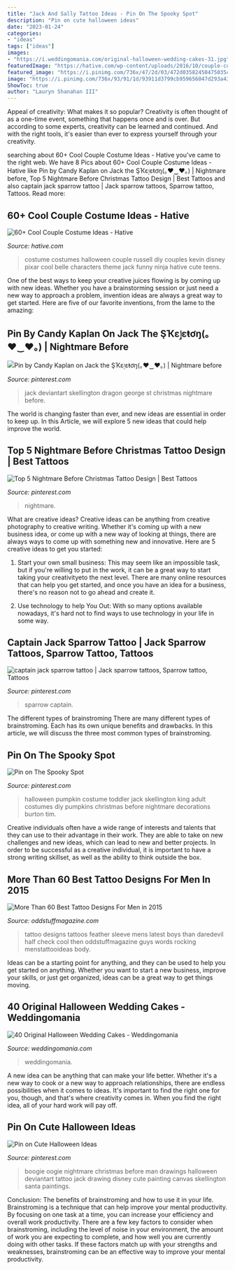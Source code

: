 ```yaml
---
title: "Jack And Sally Tattoo Ideas - Pin On The Spooky Spot"
description: "Pin on cute halloween ideas"
date: "2023-01-24"
categories:
- "ideas"
tags: ["ideas"]
images:
- "https://i.weddingomania.com/original-halloween-wedding-cakes-31.jpg"
featuredImage: "https://hative.com/wp-content/uploads/2016/10/couple-costumes/26-couple-costume-ideas-1.jpg"
featured_image: "https://i.pinimg.com/736x/47/2d/03/472d03582450475035cda5f513448d73--jack-skellington-jack-oconnell.jpg"
image: "https://i.pinimg.com/736x/93/91/1d/93911d3799cb959656047d293a43188b--body-art-tattoos-tattoo-art.jpg"
ShowToc: true
author: "Lauryn Shanahan III"
---
```



Appeal of creativity: What makes it so popular?
Creativity is often thought of as a one-time event, something that happens once and is over. But according to some experts, creativity can be learned and continued. And with the right tools, it's easier than ever to express yourself through your creativity.

	

		
searching about 60+ Cool Couple Costume Ideas - Hative you've came to the right web. We have 8 Pics about 60+ Cool Couple Costume Ideas - Hative like Pin by Candy Kaplan on Jack the ŞҠɛٳɛŧơŋ(｡♥‿♥｡) | Nightmare before, Top 5 Nightmare Before Christmas Tattoo Design | Best Tattoos and also captain jack sparrow tattoo | Jack sparrow tattoos, Sparrow tattoo, Tattoos. Read more:
		
    
## 60+ Cool Couple Costume Ideas - Hative

<img loading=lazy src="https://hative.com/wp-content/uploads/2016/10/couple-costumes/26-couple-costume-ideas-1.jpg" onerror="this.onerror=null;this.src='https://tse2.mm.bing.net/th?id=OIP.-wf-vgHdyfOtolCRFxmiXgHaJ4&amp;pid=15.1';" alt="60+ Cool Couple Costume Ideas - Hative">

_Source: hative.com_

>costume costumes halloween couple russell diy couples kevin disney pixar cool belle characters theme jack funny ninja hative cute teens. 

	

One of the best ways to keep your creative juices flowing is by coming up with new ideas. Whether you have a brainstorming session or just need a new way to approach a problem, invention ideas are always a great way to get started. Here are five of our favorite inventions, from the lame to the amazing: 

    
## Pin By Candy Kaplan On Jack The ŞҠɛٳɛŧơŋ(｡♥‿♥｡) | Nightmare Before

<img loading=lazy src="https://i.pinimg.com/736x/47/2d/03/472d03582450475035cda5f513448d73--jack-skellington-jack-oconnell.jpg" onerror="this.onerror=null;this.src='https://tse3.mm.bing.net/th?id=OIP.mRCd7lUIwWBNNI0HqFnXVwHaLH&amp;pid=15.1';" alt="Pin by Candy Kaplan on Jack the ŞҠɛٳɛŧơŋ(｡♥‿♥｡) | Nightmare before">

_Source: pinterest.com_

>jack deviantart skellington dragon george st christmas nightmare before. 

	

The world is changing faster than ever, and new ideas are essential in order to keep up. In this Article, we will explore 5 new ideas that could help improve the world.

    
## Top 5 Nightmare Before Christmas Tattoo Design | Best Tattoos

<img loading=lazy src="https://i.pinimg.com/736x/93/91/1d/93911d3799cb959656047d293a43188b--body-art-tattoos-tattoo-art.jpg" onerror="this.onerror=null;this.src='https://tse1.mm.bing.net/th?id=OIP.4jFVY97WQKfuWn4UOWVQgwHaJ3&amp;pid=15.1';" alt="Top 5 Nightmare Before Christmas Tattoo Design | Best Tattoos">

_Source: pinterest.com_

>nightmare. 

	

What are creative ideas?
Creative ideas can be anything from creative photography to creative writing. Whether it's coming up with a new business idea, or come up with a new way of looking at things, there are always ways to come up with something new and innovative. Here are 5 creative ideas to get you started: 
1) Start your own small business: This may seem like an impossible task, but if you're willing to put in the work, it can be a great way to start taking your creativityeto the next level. There are many online resources that can help you get started, and once you have an idea for a business, there's no reason not to go ahead and create it. 

2) Use technology to help You Out: With so many options available nowadays, it's hard not to find ways to use technology in your life in some way.

    
## Captain Jack Sparrow Tattoo | Jack Sparrow Tattoos, Sparrow Tattoo, Tattoos

<img loading=lazy src="https://i.pinimg.com/736x/4a/4c/8e/4a4c8e0109cad9b6c63c2b2f3f7d0639--jack-sparrow-tattoos-captain-jack-sparrow.jpg" onerror="this.onerror=null;this.src='https://tse3.mm.bing.net/th?id=OIP.bmkMbRpQAH9OGpyeQ7qJDAHaJ3&amp;pid=15.1';" alt="captain jack sparrow tattoo | Jack sparrow tattoos, Sparrow tattoo, Tattoos">

_Source: pinterest.com_

>sparrow captain. 

	

The different types of brainstroming
There are many different types of brainstroming. Each has its own unique benefits and drawbacks. In this article, we will discuss the three most common types of brainstroming.

    
## Pin On The Spooky Spot

<img loading=lazy src="https://i.pinimg.com/736x/91/54/4d/91544d25142efcf7328af53831407f64--toddler-halloween-costumes-halloween-fun.jpg" onerror="this.onerror=null;this.src='https://tse3.mm.bing.net/th?id=OIP.4M2iFVhQf03WM726y6fnrQHaJ3&amp;pid=15.1';" alt="Pin on The Spooky Spot">

_Source: pinterest.com_

>halloween pumpkin costume toddler jack skellington king adult costumes diy pumpkins christmas before nightmare decorations burton tim. 

	

Creative individuals often have a wide range of interests and talents that they can use to their advantage in their work. They are able to take on new challenges and new ideas, which can lead to new and better projects. In order to be successful as a creative individual, it is important to have a strong writing skillset, as well as the ability to think outside the box.

    
## More Than 60 Best Tattoo Designs For Men In 2015

<img loading=lazy src="http://oddstuffmagazine.com/wp-content/uploads/2013/09/Best-tattoo-designs-for-Men-16-377x800.jpg" onerror="this.onerror=null;this.src='https://tse3.mm.bing.net/th?id=OIP.CxXFek_aHhSawC-PbRIqqQHaPt&amp;pid=15.1';" alt="More Than 60 Best Tattoo Designs For Men in 2015">

_Source: oddstuffmagazine.com_

>tattoo designs tattoos feather sleeve mens latest boys than daredevil half check cool then oddstuffmagazine guys words rocking menstattooideas body. 

	

Ideas can be a starting point for anything, and they can be used to help you get started on anything. Whether you want to start a new business, improve your skills, or just get organized, ideas can be a great way to get things moving.

    
## 40 Original Halloween Wedding Cakes - Weddingomania

<img loading=lazy src="https://i.weddingomania.com/original-halloween-wedding-cakes-31.jpg" onerror="this.onerror=null;this.src='https://tse1.mm.bing.net/th?id=OIP.uO0kYa-4Ce46EwxifjEU4AHaN9&amp;pid=15.1';" alt="40 Original Halloween Wedding Cakes - Weddingomania">

_Source: weddingomania.com_

>weddingomania. 

	

A new idea can be anything that can make your life better. Whether it's a new way to cook or a new way to approach relationships, there are endless possibilities when it comes to ideas. It's important to find the right one for you, though, and that's where creativity comes in. When you find the right idea, all of your hard work will pay off.

    
## Pin On Cute Halloween Ideas

<img loading=lazy src="https://i.pinimg.com/736x/1a/d0/45/1ad045aed561c2704afcf66271502fb0--oogie-boogie-the-nightmare-before-christmas.jpg" onerror="this.onerror=null;this.src='https://tse4.mm.bing.net/th?id=OIP.VWA7SApVu2mc2sTBb2YGbADUEs&amp;pid=15.1';" alt="Pin on Cute Halloween Ideas">

_Source: pinterest.com_

>boogie oogie nightmare christmas before man drawings halloween deviantart tattoo jack drawing disney cute painting canvas skellington santa paintings. 

	

Conclusion: The benefits of brainstroming and how to use it in your life.
Brainstroming is a technique that can help improve your mental productivity. By focusing on one task at a time, you can increase your efficiency and overall work productivity. There are a few key factors to consider when brainstroming, including the level of noise in your environment, the amount of work you are expecting to complete, and how well you are currently doing with other tasks. If these factors match up with your strengths and weaknesses, brainstroming can be an effective way to improve your mental productivity.

